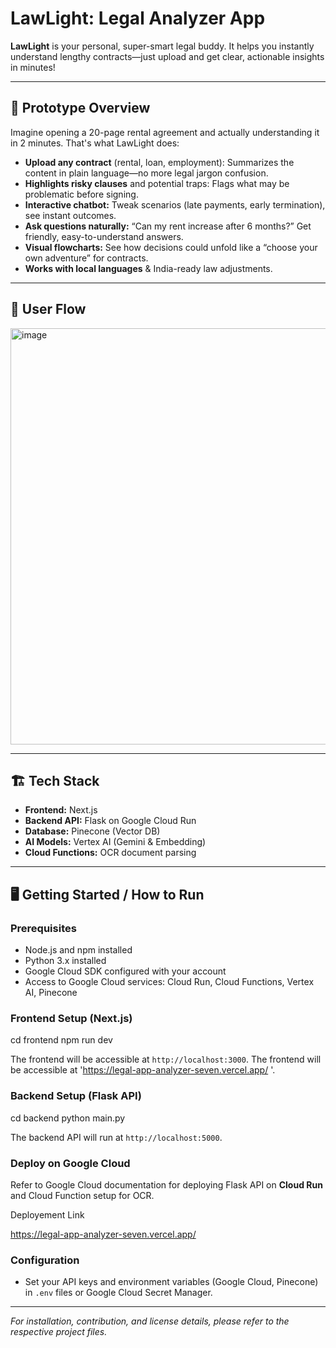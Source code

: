 # LawLight: Legal Analyzer App

**LawLight** is your personal, super-smart legal buddy. It helps you instantly understand lengthy contracts—just upload and get clear, actionable insights in minutes!

---

## 🚀 Prototype Overview

Imagine opening a 20-page rental agreement and actually understanding it in 2 minutes. That's what LawLight does:

- **Upload any contract** (rental, loan, employment): Summarizes the content in plain language—no more legal jargon confusion.
- **Highlights risky clauses** and potential traps: Flags what may be problematic before signing.
- **Interactive chatbot:** Tweak scenarios (late payments, early termination), see instant outcomes.
- **Ask questions naturally:** “Can my rent increase after 6 months?” Get friendly, easy-to-understand answers.
- **Visual flowcharts:** See how decisions could unfold like a “choose your own adventure” for contracts.
- **Works with local languages** & India-ready law adjustments.

---










## 🔄 User Flow

<img width="696" height="666" alt="image" src="https://github.com/user-attachments/assets/3f14d2f1-488c-4ced-ad3c-1440e47c30e3" />



---

## 🏗️ Tech Stack

- **Frontend:** Next.js  
- **Backend API:** Flask on Google Cloud Run  
- **Database:** Pinecone (Vector DB)  
- **AI Models:** Vertex AI (Gemini & Embedding)  
- **Cloud Functions:** OCR document parsing

---
## 🖥️ Getting Started / How to Run

### Prerequisites

- Node.js and npm installed  
- Python 3.x installed  
- Google Cloud SDK configured with your account  
- Access to Google Cloud services: Cloud Run, Cloud Functions, Vertex AI, Pinecone

### Frontend Setup (Next.js)
cd frontend
npm run dev

The frontend will be accessible at `http://localhost:3000`.
The frontend will be accessible at 'https://legal-app-analyzer-seven.vercel.app/ '.

### Backend Setup (Flask API)
cd backend
python main.py


The backend API will run at `http://localhost:5000`.

### Deploy on Google Cloud

Refer to Google Cloud documentation for deploying Flask API on **Cloud Run** and Cloud Function setup for OCR.

Deployement Link 

https://legal-app-analyzer-seven.vercel.app/

### Configuration

- Set your API keys and environment variables (Google Cloud, Pinecone) in `.env` files or Google Cloud Secret Manager.





---



*For installation, contribution, and license details, please refer to the respective project files.*



